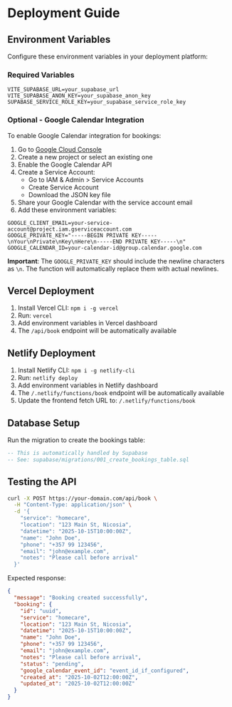 # Deployment Guide

## Environment Variables

Configure these environment variables in your deployment platform:

### Required Variables

```
VITE_SUPABASE_URL=your_supabase_url
VITE_SUPABASE_ANON_KEY=your_supabase_anon_key
SUPABASE_SERVICE_ROLE_KEY=your_supabase_service_role_key
```

### Optional - Google Calendar Integration

To enable Google Calendar integration for bookings:

1. Go to [Google Cloud Console](https://console.cloud.google.com)
2. Create a new project or select an existing one
3. Enable the Google Calendar API
4. Create a Service Account:
   - Go to IAM & Admin > Service Accounts
   - Create Service Account
   - Download the JSON key file
5. Share your Google Calendar with the service account email
6. Add these environment variables:

```
GOOGLE_CLIENT_EMAIL=your-service-account@project.iam.gserviceaccount.com
GOOGLE_PRIVATE_KEY="-----BEGIN PRIVATE KEY-----\nYour\nPrivate\nKey\nHere\n-----END PRIVATE KEY-----\n"
GOOGLE_CALENDAR_ID=your-calendar-id@group.calendar.google.com
```

**Important**: The `GOOGLE_PRIVATE_KEY` should include the newline characters as `\n`. The function will automatically replace them with actual newlines.

## Vercel Deployment

1. Install Vercel CLI: `npm i -g vercel`
2. Run: `vercel`
3. Add environment variables in Vercel dashboard
4. The `/api/book` endpoint will be automatically available

## Netlify Deployment

1. Install Netlify CLI: `npm i -g netlify-cli`
2. Run: `netlify deploy`
3. Add environment variables in Netlify dashboard
4. The `/.netlify/functions/book` endpoint will be automatically available
5. Update the frontend fetch URL to: `/.netlify/functions/book`

## Database Setup

Run the migration to create the bookings table:

```sql
-- This is automatically handled by Supabase
-- See: supabase/migrations/001_create_bookings_table.sql
```

## Testing the API

```bash
curl -X POST https://your-domain.com/api/book \
  -H "Content-Type: application/json" \
  -d '{
    "service": "homecare",
    "location": "123 Main St, Nicosia",
    "datetime": "2025-10-15T10:00:00Z",
    "name": "John Doe",
    "phone": "+357 99 123456",
    "email": "john@example.com",
    "notes": "Please call before arrival"
  }'
```

Expected response:
```json
{
  "message": "Booking created successfully",
  "booking": {
    "id": "uuid",
    "service": "homecare",
    "location": "123 Main St, Nicosia",
    "datetime": "2025-10-15T10:00:00Z",
    "name": "John Doe",
    "phone": "+357 99 123456",
    "email": "john@example.com",
    "notes": "Please call before arrival",
    "status": "pending",
    "google_calendar_event_id": "event_id_if_configured",
    "created_at": "2025-10-02T12:00:00Z",
    "updated_at": "2025-10-02T12:00:00Z"
  }
}
```
